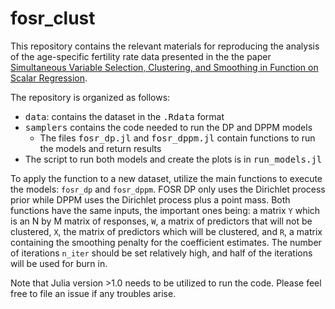 # fosr_clust

This repository contains the relevant materials for reproducing the analysis of the age-specific fertility rate data presented in the the paper [Simultaneous Variable Selection, Clustering, and Smoothing in Function on Scalar Regression](https://arxiv.org/pdf/1906.10286.pdf). 

The repository is organized as follows: 
  - <tt>data</tt>: contains the dataset in the <tt>.Rdata</tt> format
  - <tt>samplers</tt> contains the code needed to run the DP and DPPM models
    * The files <tt>fosr_dp.jl</tt> and <tt>fosr_dppm.jl</tt> contain functions to run the models and return results
  - The script to run both models and create the plots is in <tt>run_models.jl</tt>
  
To apply the function to a new dataset, utilize the main functions to execute the models: `fosr_dp` and `fosr_dppm`. FOSR DP only uses the Dirichlet process prior while DPPM uses the Dirichlet process plus a point mass. Both functions have the same inputs, the important ones being: a matrix `Y` which is an N by M matrix of responses, `W`, a matrix of predictors that will not be clustered, `X`, the matrix of predictors which will be clustered, and `R`, a matrix containing the smoothing penalty for the coefficient estimates. The number of iterations `n_iter` should be set relatively high, and half of the iterations will be used for burn in. 

Note that Julia version >1.0 needs to be utilized to run the code. Please feel free to file an issue if any troubles arise. 
